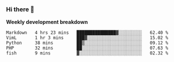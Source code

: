 ### Hi there 👋


**Weekly development breakdown**

<!--START_SECTION:waka-->
```text
Markdown   4 hrs 23 mins   ███████████████▓░░░░░░░░░   62.40 % 
VimL       1 hr 3 mins     ███▓░░░░░░░░░░░░░░░░░░░░░   15.02 % 
Python     38 mins         ██▒░░░░░░░░░░░░░░░░░░░░░░   09.12 % 
PHP        32 mins         ██░░░░░░░░░░░░░░░░░░░░░░░   07.63 % 
fish       9 mins          ▓░░░░░░░░░░░░░░░░░░░░░░░░   02.32 % 
```
<!--END_SECTION:waka-->
